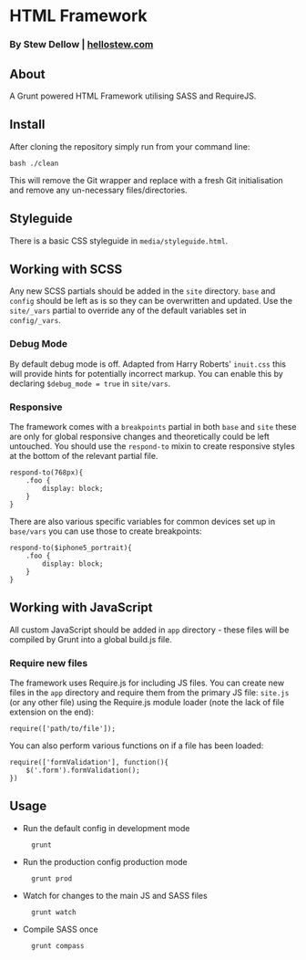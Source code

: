# HTML Framework
### By Stew Dellow | [hellostew.com](http://hellostew.com/ "Creative Web Developer")

## About
A Grunt powered HTML Framework utilising SASS and RequireJS.

## Install
After cloning the repository simply run from your command line:

	bash ./clean
This will remove the Git wrapper and replace with a fresh Git initialisation and remove any un-necessary files/directories.

## Styleguide
There is a basic CSS styleguide in `media/styleguide.html`.

## Working with SCSS
Any new SCSS partials should be added in the `site` directory. `base` and `config` should be left as is so they can be overwritten and updated. Use the `site/_vars` partial to override any of the default variables set in `config/_vars`.

### Debug Mode
By default debug mode is off. Adapted from Harry Roberts' `inuit.css` this will provide hints for potentially incorrect markup. You can enable this by declaring `$debug_mode = true` in `site/vars`.

### Responsive
The framework comes with a `breakpoints` partial in both `base` and `site` these are only for global responsive changes and theoretically could be left untouched. You should use the `respond-to` mixin to create responsive styles at the bottom of the relevant partial file.

	respond-to(768px){
		.foo {
			display: block;
		}
	}

There are also various specific variables for common devices set up in `base/vars` you can use those to create breakpoints:

	respond-to($iphone5_portrait){
		.foo {
			display: block;
		}
	}

## Working with JavaScript
All custom JavaScript should be added in `app` directory - these files will be compiled by Grunt into a global build.js file.

### Require new files
The framework uses Require.js for including JS files. You can create new files in the `app` directory and require them from the primary JS file: `site.js` (or any other file) using the Require.js module loader (note the lack of file extension on the end):

	require(['path/to/file']);

You can also perform various functions on if a file has been loaded:

	require(['formValidation'], function(){
		$('.form').formValidation();
	})

## Usage
* Run the default config in development mode

		grunt
* Run the production config production mode

		grunt prod
* Watch for changes to the main JS and SASS files

		grunt watch
* Compile SASS once

		grunt compass
